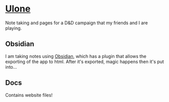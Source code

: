 # [Ulone](https://ulone.games-with-friends.org/)

Note taking and pages for a D&D campaign that my friends and I are playing.

## Obsidian

I am taking notes using [Obsidian](https://obsidian.md/), which has a plugin that allows the exporting of the app to html. After it's exported, magic happens then it's put into...

## Docs

Contains website files!
